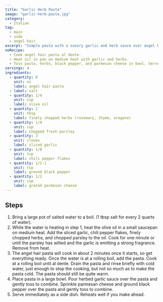 ```yaml
---
title: "Garlic Herb Pasta"
image: "garlic-herb-pasta.jpg"
category:
  - Italian
tag:
  - main
  - side
  - angel hair
excerpt: "Simple pasta with a savory garlic and herb sauce over angel hair pasta."
noRecipe:
  - Cook angel hair pasta al dente.
  - Heat oil in pan on medium heat with garlic and herbs.
  - Toss pasta, herbs, black pepper, and parmesan cheese in bowl. Serve.
servings: 4
ingredients:
  - quantity: 8
    unit: oz
    label: angel hair pasta
  - label: salt
  - quantity: 1/4
    unit: cup
    label: olive oil
  - quantity: 2
    unit: tbsp
    label: finely chopped herbs (rosemary, thyme, oregano)
  - quantity: 1/4
    unit: cup
    label: chopped fresh parsley
  - quantity: 3
    unit: cloves
    label: sliced garlic
  - quantity: 1/8
    unit: tsp
    label: chili pepper flakes
  - quantity: 1/2-1
    unit: tsp
    label: ground black pepper
  - quantity: 1/2
    unit: cup
    label: grated parmesan cheese
---
```


## Steps

1. Bring a large pot of salted water to a boil. (1 tbsp salt for every 2 quarts of water).
2. While the water is heating in step 1, heat the olive oil in a small saucepan on medium heat. Add the sliced garlic, chili pepper flakes, finely chopped herbs, and chopped parsley to the oil. Cook for one minute or until the parsley has wilted and the garlic is emitting a strong fragrance. Remove from heat.
3. The angel hair pasta will cook in about 2 minutes once it starts, so get everything ready. Once the water is at a rolling boil, add the pasta. Cook at a rolling boil until al dente. Drain the pasta and rinse briefly with cold water, just enough to stop the cooking, but not so much as to make the pasta cold. The pasta should still be quite warm.
4. Place pasta in a large bowl. Pour herbed garlic sauce over the pasta and gently toss to combine. Sprinkle parmesan cheese and ground black pepper over the pasta and gently toss to combine.
5. Serve immediately as a side dish. Reheats well if you make ahead.
